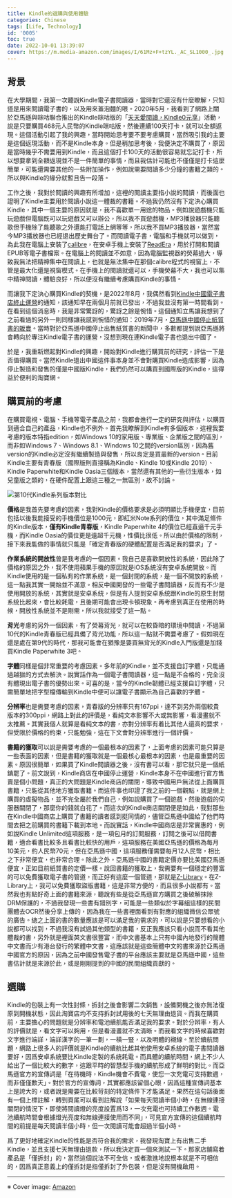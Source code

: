 ```yaml
---
title: Kindle的選購與使用體驗
categories: Chinese
tags: [Life, Technology]
id: '0005'
toc: true
date: 2022-10-01 13:39:07
cover: https://m.media-amazon.com/images/I/61Mz+F+tzYL._AC_SL1000_.jpg
---
```

<div lang="zh-tw">

## 背景
在大學期間，我第一次聽說Kindle電子書閱讀器，當時對它還沒有什麼瞭解，只知道是用來閱讀電子書的，以及用來蓋泡麵的哏。2020年5月，我看到了網路上關於亞馬遜與咪咕聯合推出的Kindle咪咕版的「[天天愛閱讀，Kindle0元享](https://www.smzdm.com/p/21070787/)」活動，說是只要購買468元人民幣的Kindle咪咕版，然後連續100天打卡，就可以全額返現。這個活動引起了我的興趣，當時開始思考要不要考慮購買，當然吸引我的主要是這個返現活動，而不是Kindle本身。但是稍加思考後，我便決定不購買了，原因是當時幾乎不需要用到Kindle，而且這個打卡100天的活動很容易就忘記打卡，所以想要拿到全額返現並不是一件簡單的事情，而且我估計可能也不僅僅是打卡這麼簡單，可能還需要其他的一些附加操作，例如說需要閱讀多少分鐘的書籍之類的。所以與Kindle的緣分就暫且告一段落。

工作之後，我對於閱讀的興趣有所增加，這裡的閱讀主要指小說的閱讀，而後面也證明了Kindle主要用於閱讀小說這一體裁的書籍。不過我仍然沒有下定決心購買Kindle，其中一個主要的原因就是，我不喜歡單一用途的物品。例如說遊戲機只能玩遊戲但電腦既可以玩遊戲又可以辦公，所以我不買遊戲機，MP3播放器只能聽歌但手機除了能聽歌之外還能打電話上網等等，所以我不買MP3播放器，當然當今MP3播放器也已經退出歷史舞台了。而閱讀電子書，電腦和手機就可以做到，為此我在電腦上安裝了[calibre](https://calibre-ebook.com/)，在安卓手機上安裝了[ReadEra](https://readera.org/en/book-reader)，用於打開和閱讀EPUB等電子書檔案。在電腦上的閱讀並不如意，因為電腦監視器的熒幕過大，導致我無法把精神集中在閱讀上，也就是無法集中在那個calibre程式的視窗上，不管是最大化還是視窗模式。在手機上的閱讀就還可以，手機熒幕不大，我也可以集中精神閱讀，體驗良好，所以便沒有繼續考慮購買Kindle的事情。
<!-- MORE -->
而讓我下定決心購買Kindle的契機，是2022年8月，我偶然看到[Kindle中國電子書店終止運營](https://www.amazon.cn/b?node=2339201071)的通知，該通知早在兩個月前就已發出，不過我並沒有第一時間看到。在看到這個消息時，我是非常驚訝的，驚訝之餘是惋惜。這個通知立馬讓我想到了之前看過的另外一則同樣讓我感到惋惜的通知：2019年7月，[亞馬遜中國停止紙質書的販賣](https://www.thepaper.cn/newsDetail_forward_3984628)。當時對於亞馬遜中國停止出售紙質書的新聞中，多數都提到說亞馬遜將會轉向於專注Kindle電子書的運營，沒想到現在連Kindle電子書也退出中國了。

於是，我重新燃起對Kindle的興趣，開始對Kindle進行購買前的研究，評估一下是否值得購買。當然Kindle退出中國這件事本身並不會對購買Kindle造成影響，因為停止製造和發售的僅是中國版Kindle，我們仍然可以購買到國際版的Kindle，這得益於便利的淘寶網。

## 購買前的考慮
在購買電視、電腦、手機等電子產品之前，我都會進行一定的研究與評估，以購買到適合自己的產品，Kindle也不例外。首先我瞭解到Kindle有多個版本，這裡我要考慮的版本特指edition，如Windows 10的家用版、專業版、企業版之間的區別，而非如Windows 7、Windows 8.1、Windows 10之間的version區別，因為舊version的Kindle必定沒有繼續製造與發售，所以肯定是買最新的version。目前Kindle主要有青春版（國際版則直接稱為Kindle、Kindle 10或Kindle 2019）、Kindle Paperwhite和Kindle Oasia三個版本，當然還有其他的一些衍生版本，如兒童版之類的，在硬件配置上跟這三種之一無區別，故不討論。

![第10代Kindle系列版本對比](https://img30.360buyimg.com/sku/jfs/t1/173036/11/17821/189623/60dec934Eb577a042/ea1adee4dff3f716.jpg)

**價格**是我首先要考慮的因素，我對Kindle的價格要求是必須明顯比手機便宜，目前包括以後我能接受的手機價位是1000元，即紅米Note系列的價位，其中滿足條件的Kindle版本，**僅有Kindle青春版**，Kindle Paperwhite 4的價位已經直逼千元手機，而Kindle Oasia的價位更是遠超千元機，性價比很低。所以由於價格的限制，接下來我能做的事情就只能是「確定青春版的硬體配置是否滿足我的要求」了。

**作業系統的開放性**曾是我考慮的一個因素。我自己是喜歡開放性的系統，因此除了價格的原因之外，我不使用蘋果手機的原因就是iOS系統沒有安卓系統開放。而Kindle使用的是一個私有的作業系統，是一個封閉的系統，是一個不開放的系統，這一點我其實一開始並不滿意。相反中國開發的一些電子書閱讀器，反而有不少是使用開放的系統，其實就是安卓系統，但是有人提到安卓系統跟Kindle的原生封閉系統比起來，會比較耗電，且後期可能會出現卡頓現象。再考慮到真正在使用的時候，開放性系統並不是剛需，所以我就接受了這一點。

**背光**考慮的另外一個因素，有了熒幕背光，就可以在較昏暗的環境中閱讀，不過第10代的Kindle青春版已經具備了背光功能，所以這一點就不需要考慮了。假如現在還是處在第9代的時代，那我可能會在猶豫是要買無背光的Kindle入門版還是加錢買Kindle Paperwhite 3吧。

**字體**同樣是個非常重要的考慮因素。多年前的Kindle，並不支援自訂字體，只能通過越獄的方式去解決。說實話作為一個電子書閱讀器，這一點是不合格的，完全沒有體現出電子書的優勢出來。可喜的是，當今的Kindle韌體已經支援自訂字體，只需簡單地把字型檔傳輸到Kindle中便可以讓電子書顯示為自己喜歡的字體。

**分辨率**也是需要考慮的因素，青春版的分辨率只有167ppi，達不到另外兩個較貴版本的300ppi，網路上對此的評價是，看純文本影響不大或無影響，看漫畫就不太推薦。其實我個人就算是看純文本的書，亦對分辨率有着比其他人還高的要求，但受限於價格的約束，只能勉強，這在下文會對分辨率進行一個評價。

**書籍的獲取**可以說是需要考慮的一個最根本的因素了，上面考慮的因素可能只算是一些表面的因素，但是書籍的獲取就是一個最核心最根本的因素，也是最重要的因素。原因很簡單，如果買了Kindle閱讀器之後，沒有書可以看，那它就只是一個紙鎮罷了。前文說到，Kindle商店在中國停止運營，Kindle本身不在中國進行官方售賣是個小問題，真正的大問題是Kindle商店的關閉，導致中國用戶無法從上面購買書籍，只能從其他地方獲取書籍。而這件事也印證了我之前的一個觀點，就是網上購買的虛擬物品，並不完全屬於我們自己，例如說購買了一個遊戲，然後遊戲的伺服器關閉了，那麼你的錢就白花了。而這次的Kindle商店關閉便是如此，我對那些在Kindle中國商店上購買了書籍的讀者感到挺同情的，儘管亞馬遜中國給了他們時間去把之前購買的書籍下載到本地。而說實話，Kindle中國商店是非常實惠的，例如說Kindle Unlimited這項服務，是一項包月的訂閱服務，訂閱之後可以借閱書籍，適合看書比較多且看書比較快的用戶，這項服務在美國亞馬遜的價格為每月10美元，約人民幣70元，但在亞馬遜中國，這項服務僅需要每月12人民幣，相比之下非常便宜，也非常合理。除此之外，亞馬遜中國的書籍定價亦要比美國亞馬遜便宜，正如目前紙質書的定價一樣。說回書籍的獲取上，我需要有一個穩定的豐富的可以免費獲取電子書的管道，而正好有這麼一個管道，那就是[Z-Library](https://z-lib.org/)。在Z-Library上，我可以免費獲取盜版書籍，這是非常方便的，而且很多小說都有。當然我也有點好奇上面的書籍來源，聽說有些是從亞馬遜官方購買之後破解抹除DRM保護的，不過我發現一些書有錯別字，可能是一些類似於字幕組這樣的民間團體去OCR然後分享上傳的，因為我在一些書裡面看到有對應的組織微信公眾號的廣告。總之上面的書的數量應該是可以滿足我的需求的，可以說是只要想看的小說都可以找到，不過我沒有試過其他類型的書籍，反正我應該只看小說而不看其他體裁的書，另外就是裡面英文書很豐富，而中文書基本上只有中國內地發行的簡體中文書而少有港台發行的繁體中文書，這應該就是這些簡體中文的書來源於亞馬遜中國官方的原因，因為之前中國發售電子書的平台應該主要就是亞馬遜中國，這些書估計就是來源於此，或是剛剛提到的中國的民間組織貢獻的。

## 選購
Kindle的包裝上有一次性封條，拆封之後會影響二次銷售，設備開機之後亦無法復原到開機狀態，因此淘寶店均不支持拆封試用後的七天無理由退貨。而我在購買前，主要擔心的問題就是分辨率和電池續航能否滿足我的要求。對於分辨率，有人的評價就是，看文字可以夠用，但是看漫畫就不太清晰。而我看文字的時候喜歡對文字進行端詳，端詳漢字的一筆一劃，一橫一豎，以及明體的襯線。至於續航問題，網路上很多人的評價就是Kindle的續航比起其他使用安卓系統的電子書閱讀器要好，因爲安卓系統要比Kindle定製的系統耗電。而具體的續航時間，網上不少人給出了一個比較大的數字，這跟平時的智慧型手機的續航形成了鮮明的對比。而亞馬遜官方的宣傳詞是「在待機時，Kindle機會不費電，使您一次充電可支持數週，而非僅僅數天」。對於官方的宣傳詞，其實都應該留個心眼，因爲這種宣傳詞基本上是誇大的，或者說是需要在比較苛刻的特定條件下才能滿足。果然在這句話後面有一個上標註解，轉到頁尾可以看到註解說「如果每天閱讀半個小時，在無線連接關閉的情況下，即使將閱讀燈的亮度設置爲13，一次充電也可持續工作數週。電池續航時間會根據燈光亮度和無線連接使用而不同」，可見官方宣傳的這個續航時間的前提是每天閱讀半個小時，但一次閱讀可能會超過半個小時。

爲了更好地確定Kindle的性能是否符合我的需求，我發現淘寶上有出售二手Kindle，並且支援七天無理由退款，所以我決定買一個來測試一下。那家店舖寫着產品是「僅拆封」的，當然這個說法不可全信，或者激進地說根本就是不可相信的，因爲真正意義上的僅拆封是指僅拆封了外包裝，但是沒有開機啟用。

</div>

----
<span class="is-size-7">

※ Cover image: [Amazon](https://www.amazon.com/dp/B07DPMXZZ7?th=1)

</span>
